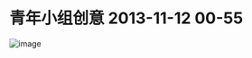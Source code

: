 # 青年小组创意 2013-11-12 00-55

![image](https://user-images.githubusercontent.com/14041622/39084317-5ec13854-45a6-11e8-94c3-cd3426b1922b.png)
